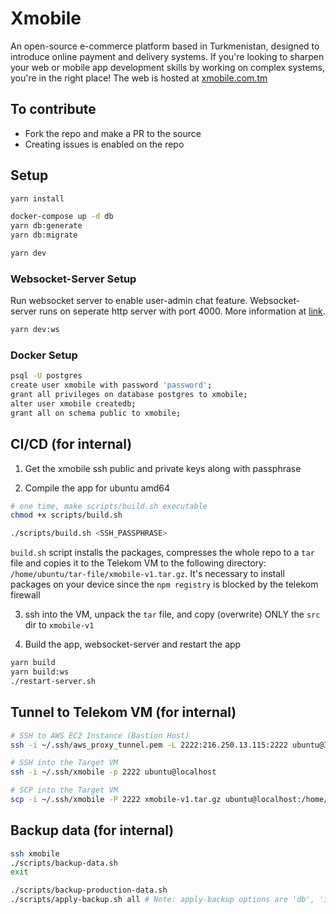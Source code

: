 # Xmobile

An open-source e-commerce platform based in Turkmenistan, designed to introduce online payment and delivery systems. If you're looking to sharpen your web or mobile app development skills by working on complex systems, you're in the right place! The web is hosted at [xmobile.com.tm](xmobile.com.tm)

## To contribute

- Fork the repo and make a PR to the source
- Creating issues is enabled on the repo

## Setup

```bash
yarn install

docker-compose up -d db
yarn db:generate
yarn db:migrate

yarn dev
```

### Websocket-Server Setup
Run websocket server to enable user-admin chat feature. Websocket-server runs on seperate http server with port 4000. More information at [link](/src/ws-server/README.md).
```bash
yarn dev:ws
```

### Docker Setup

```bash
psql -U postgres
create user xmobile with password 'password';
grant all privileges on database postgres to xmobile;
alter user xmobile createdb;
grant all on schema public to xmobile;
```

## CI/CD (for internal)

1. Get the xmobile ssh public and private keys along with passphrase

2. Compile the app for ubuntu amd64

```bash
# one time, make scripts/build.sh executable
chmod +x scripts/build.sh

./scripts/build.sh <SSH_PASSPHRASE>
```

`build.sh` script installs the packages, compresses the whole repo to a `tar` file and copies it to the Telekom VM to the following directory: `/home/ubuntu/tar-file/xmobile-v1.tar.gz`. It's necessary to install packages on your device since the `npm registry` is blocked by the telekom firewall

3. ssh into the VM, unpack the `tar` file, and copy (overwrite) ONLY the `src` dir to `xmobile-v1`

4. Build the app, websocket-server and restart the app

```bash
yarn build
yarn build:ws
./restart-server.sh
```

## Tunnel to Telekom VM (for internal)

```bash
# SSH to AWS EC2 Instance (Bastion Host)
ssh -i ~/.ssh/aws_proxy_tunnel.pem -L 2222:216.250.13.115:2222 ubuntu@3.87.187.215

# SSH into the Target VM
ssh -i ~/.ssh/xmobile -p 2222 ubuntu@localhost

# SCP into the Target VM
scp -i ~/.ssh/xmobile -P 2222 xmobile-v1.tar.gz ubuntu@localhost:/home/ubuntu/tar-file/xmobile-v1.tar.gz
```

## Backup data (for internal)

```bash
ssh xmobile
./scripts/backup-data.sh
exit

./scripts/backup-production-data.sh
./scripts/apply-backup.sh all # Note: apply-backup options are 'db', 'images', 'all'
```
